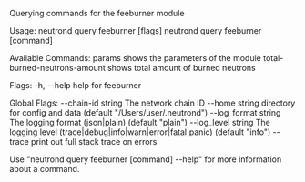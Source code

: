 Querying commands for the feeburner module

Usage:
  neutrond query feeburner [flags]
  neutrond query feeburner [command]

Available Commands:
  params                       shows the parameters of the module
  total-burned-neutrons-amount shows total amount of burned neutrons

Flags:
  -h, --help   help for feeburner

Global Flags:
      --chain-id string     The network chain ID
      --home string         directory for config and data (default "/Users/user/.neutrond")
      --log_format string   The logging format (json|plain) (default "plain")
      --log_level string    The logging level (trace|debug|info|warn|error|fatal|panic) (default "info")
      --trace               print out full stack trace on errors

Use "neutrond query feeburner [command] --help" for more information about a command.
